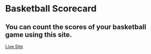 # Basketball Scorecard
## You can count the scores of your basketball game using this site.

[Live Site](https://willowy-sorbet-5ee3af.netlify.app/)